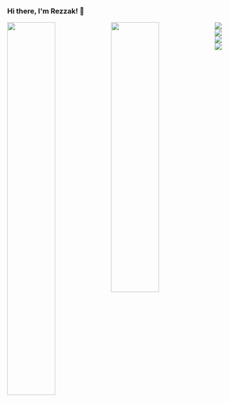 ### Hi there, I'm Rezzak! 👋

<img align="left" width="47%" src="https://github-readme-stats.vercel.app/api?username=rezzakali&show_icons=true&theme=radical" />

<img align="left" width="47%" height="40%" src="https://github-readme-stats.vercel.app/api/top-langs/?username=rezzakali&layout=compact" />


<img align="left" src="https://img.shields.io/badge/javascript-%23323330.svg?style=for-the-badge&logo=javascript&logoColor=%23F7DF1E" />

<img align="left" src="https://img.shields.io/badge/node.js-6DA55F?style=for-the-badge&logo=node.js&logoColor=white" />

<img align="left" src="https://img.shields.io/badge/react-%2320232a.svg?style=for-the-badge&logo=react&logoColor=%2361DAFB" />

<img src="https://img.shields.io/badge/MongoDB-%234ea94b.svg?style=for-the-badge&logo=mongodb&logoColor=white" />

